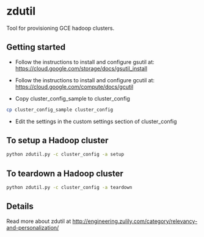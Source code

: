 zdutil
================================

Tool for provisioning GCE hadoop clusters.

Getting started
-------------------------
* Follow the instructions to install and configure gsutil at: https://cloud.google.com/storage/docs/gsutil_install

* Follow the instructions to install and configure gcutil at: https://cloud.google.com/compute/docs/gcutil

* Copy cluster_config_sample to cluster_config
```bash
cp cluster_config_sample cluster_config
```

* Edit the settings in the custom settings section of cluster_config

To setup a Hadoop cluster
-------------------------
```bash
python zdutil.py -c cluster_config -a setup
```

To teardown a Hadoop cluster
-------------------------
```bash
python zdutil.py -c cluster_config -a teardown
```

Details
-------------------------
Read more about zdutil at http://engineering.zulily.com/category/relevancy-and-personalization/